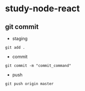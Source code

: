 # study-node-react



## git commit
- staging 
```
git add .
```
- commit 
```
git commit -m "commit_command"
```
- push 
```
git push origin master
```
